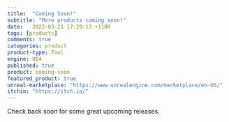 ```yaml
---
title:  "Coming Soon!"
subtitle: "More products coming soon!"
date:   2022-03-21 17:29:13 +1100
tags: [products]
comments: true
categories: product
product-type: Tool
engine: UE4
published: true
product: coming-soon
featured_product: true
unreal-marketplace: "https://www.unrealengine.com/marketplace/en-US/"
itchio: "https://itch.io/"
---
```


Check back soon for some great upcoming releases.